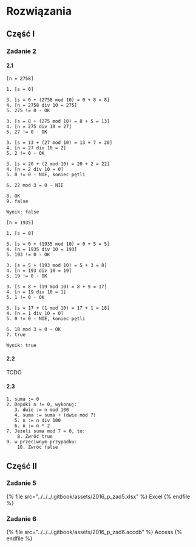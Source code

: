 # Rozwiązania

## Część I

### Zadanie 2

#### 2.1

```
[n = 2758]

1. [s = 0]

3. [s = 0 + (2758 mod 10) = 0 + 8 = 8]
4. [n = 2758 div 10 = 275]
5. 275 != 0 - OK

3. [s = 8 + (275 mod 10) = 8 + 5 = 13]
4. [n = 275 div 10 = 27]
5. 27 != 0 - OK

3. [s = 13 + (27 mod 10) = 13 + 7 = 20]
4. [n = 27 div 10 = 2]
5. 2 != 0 - OK

3. [s = 20 + (2 mod 10) = 20 + 2 = 22]
4. [n = 2 div 10 = 0]
5. 0 != 0 - NIE, koniec pętli

6. 22 mod 3 = 0 - NIE

8. OK
9. false

Wynik: false
```

```
[n = 1935]

1. [s = 0]

3. [s = 0 + (1935 mod 10) = 0 + 5 = 5]
4. [n = 1935 div 10 = 193]
5. 193 != 0 - OK

3. [s = 5 + (193 mod 10) = 5 + 3 = 8]
4. [n = 193 div 10 = 19]
5. 19 != 0 - OK

3. [s = 8 + (19 mod 10) = 8 + 9 = 17]
4. [n = 19 div 10 = 1]
5. 1 != 0 - OK

3. [s = 17 + (1 mod 10) = 17 + 1 = 18]
4. [n = 1 div 10 = 0]
5. 0 != 0 - NIE, koniec pętli

6. 18 mod 3 = 0 - OK
7. true

Wynik: true
```

#### 2.2

TODO

#### 2.3

```
1. suma := 0
2. Dopóki n != 0, wykonuj:
   3. dwie := n mod 100
   4. suma := suma + (dwie mod 7)
   5. n := n div 100
   6. n := n * 2
7. Jeżeli suma mod 7 = 0, to:
    8. Zwróć true
9. w przeciwnym przypadku:
    10. Zwróć false
``` 

## Część II

### Zadanie 5

{% file src="../../../.gitbook/assets/2016_p_zad5.xlsx" %}
Excel
{% endfile %}

### Zadanie 6

{% file src="../../../.gitbook/assets/2016_p_zad6.accdb" %}
Access
{% endfile %}
